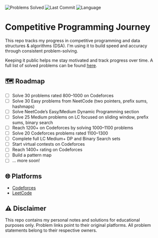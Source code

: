![Problems Solved](https://img.shields.io/badge/Solved-11-blue)
![Last Commit](https://img.shields.io/github/last-commit/faisaljayousi/competitive-programming)
![Language](https://img.shields.io/badge/Top_Language-C++-informational)





# Competitive Programming Journey

This repo tracks my progress in competitive programming and data structures & algorithms (DSA). I'm using it to build speed and accuracy through consistent problem-solving.

Keeping it public helps me stay motivated and track progress over time. A full list of solved problems can be found [here](./problems.md).

## 🗺️ Roadmap

- [ ] Solve 30 problems rated 800–1000 on Codeforces
- [ ] Solve 30 Easy problems from NeetCode (two pointers, prefix sums, hashmaps)
- [ ] Solve NeetCode’s Easy/Medium Dynamic Programming section
- [ ] Solve 25 Medium problems on LC focused on sliding window, prefix sums, binary search
- [ ] Reach 1200+ on Codeforces by solving 1000–1100 problems
- [ ] Solve 20 Codeforces problems rated 1100–1300
- [ ] Complete full LC Medium+ DP and Binary Search sets
- [ ] Start virtual contests on Codeforces
- [ ] Reach 1400+ rating on Codeforces
- [ ] Build a pattern map
- [ ] ... more soon!

## 🌐 Platforms

- [Codeforces](https://codeforces.com/)
- [LeetCode](https://leetcode.com/)

## ⚠️ Disclaimer

This repo contains my personal notes and solutions for educational purposes only. Problem links point to their original platforms. All problem statements belong to their respective owners.
